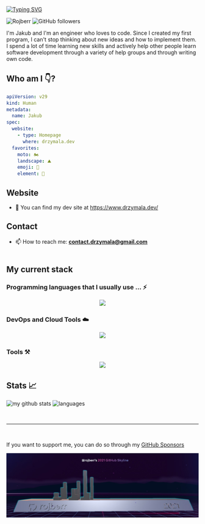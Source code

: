 [![Typing SVG](https://readme-typing-svg.demolab.com?font=Fira+Code&size=32&duration=4000&pause=1000&color=36F729&width=435&lines=Hi+there!+%F0%9F%91%8B)](https://git.io/typing-svg)

<!--
**rojberr/rojberr** is a ✨ _special_ ✨ repository because its `README.md` (this file) appears on your GitHub profile.

- 🔭 I’m currently working on ...
- 😄 Pronouns: ...
- ⚡ Fun fact: ...
- - 🌱 I’m currently learning ...
- 👯 I’m looking to collaborate on ...
- 🤔 I’m looking for help with ...
- 💬 Ask me about ...

-->

<img src="https://komarev.com/ghpvc/?username=rojberr&label=Profile%20views&color=FF8C00&style=for-the-badge" alt="Rojberr" /> <img alt="GitHub followers" src="https://img.shields.io/github/followers/rojberr?label=followers&style=for-the-badge">

I'm Jakub and I'm an engineer who loves to code. Since I created my first program, I can't stop thinking about new ideas and how to implement them.  I spend a lot of time learning new skills and actively help other people learn software development through a variety of help groups and through writing own code.

## Who am I :point_down:?
```yaml
apiVersion: v29
kind: Human
metadata:
  name: Jakub
spec:
  website:
    - type: Homepage
      where: drzymala.dev
  favorites:
    moto: 🏍️
    landscape: ⛰️
    emoji: 🤦
    element: 💨
```

## Website

- :newspaper: You can find my dev site at <https://www.drzymala.dev/>

## Contact

- 📫 How to reach me: **contact.drzymala@gmail.com**
<br><br>

## My current stack

### Programming languages that I usually use ... ⚡

<p align="center">
  <a href="https://skillicons.dev">
    <img src="https://skillicons.dev/icons?i=bash,powershell,c,cpp,java,spring,selenium,py,pytorch,tensorflow,go,django," />
  </a>
</p>

### DevOps and Cloud Tools ☁️

<p align="center">
  <a href="https://skillicons.dev">
    <img src="https://skillicons.dev/icons?i=git,kubernetes,docker,gradle,grafana,prometheus,rabbitmq,aws,azure,dynamodb,gcp,postgres,mongodb" />
  </a>
</p>

### Tools ⚒️

<p align="center">
  <a href="https://skillicons.dev">
    <img src="https://skillicons.dev/icons?i=vim,neovim,arduino,raspberrypi,androidstudio,cloudflare,figma,githubactions,gitlab,jenkins,idea,vscode" />
  </a>
</p>

## Stats 📈

<p align="left">
 <img src="https://github-readme-stats-git-masterrstaa-rickstaa.vercel.app/api?username=rojberr&theme=dark&show_icons=true&show_icons=true&count_private=true" alt="my github stats" width="420"/>&nbsp;<img src="https://github-readme-stats-git-masterrstaa-rickstaa.vercel.app/api/top-langs/?username=rojberr&theme=dark&layout=compact" alt="languages" height="165">
</p>

<br>
<hr>
<br>

If you want to support me, you can do so through my [GitHub Sponsors](https://github.com/sponsors/rojberr)


![Rojberr skyline](rojberr-skyline.jpg)
